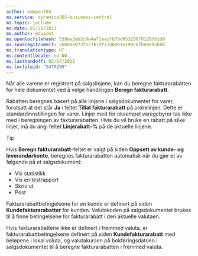 ```yaml
---
author: edupont04
ms.service: dynamics365-business-central
ms.topic: include
ms.date: 01/25/2021
ms.author: edupont
ms.openlocfilehash: 539ee2eb2c9e4a71eacfb78d95320870128fb1d9
ms.sourcegitcommit: cb06aa973f5c767df774b0e1e199c6fbe0e85b88
ms.translationtype: HT
ms.contentlocale: nb-NO
ms.lasthandoff: 02/17/2021
ms.locfileid: "5470290"
---
```

Når alle varene er registrert på salgslinjene, kan du beregne fakturarabatten for hele dokumentet ved å velge handlingen **Beregn fakturarabatt**.

Rabatten beregnes basert på alle linjene i salgsdokumentet for varer, forutsatt at det står **Ja** i feltet **Tillat fakturarabatt** på ordrelinjen. Dette er standardinnstillingen for varer. Linjer med for eksempel varegebyrer tas ikke med i beregningen av fakturarabatten. Hvis du vil bruke en rabatt på slike linjer, må du angi feltet **Linjerabatt-%** på de aktuelle linjene.  

> [!TIP]
> Hvis **Beregn fakturarabatt**-feltet er valgt på siden **Oppsett av kunde- og leverandørkonto**, beregnes fakturarabatten automatisk når du gjør et av følgende på et salgsdokument:
>
> * Vis statistikk
> * Vis en testrapport
> * Skriv ut
> * Post

Fakturarabattbetingelsene for en kunde er definert på siden **Kundefakturarabatter** for kunden. Valutakoden på salgsdokumentet brukes til å finne betingelsene for fakturarabatt i den aktuelle valutaen.

Hvis fakturarabattene ikke er definert i fremmed valuta, er fakturarabattbetingelsene definert på siden **Kundefakturarabatt** med beløpene i lokal valuta, og valutakursen på bokføringsdatoen i salgsdokumentet til å beregne fakturarabatten i fremmed valuta.
